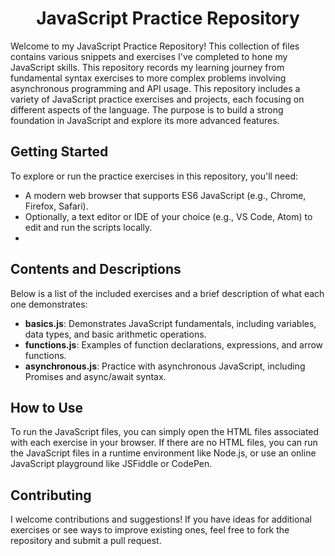 <h1 align="center">JavaScript Practice Repository</h1>

Welcome to my JavaScript Practice Repository! This collection of files contains various snippets and exercises I've completed to hone my JavaScript skills. This repository records my learning journey from fundamental syntax exercises to more complex problems involving asynchronous programming and API usage. This repository includes a variety of JavaScript practice exercises and projects, each focusing on different aspects of the language. The purpose is to build a strong foundation in JavaScript and explore its more advanced features.
## Getting Started

To explore or run the practice exercises in this repository, you'll need:

- A modern web browser that supports ES6 JavaScript (e.g., Chrome, Firefox, Safari).
- Optionally, a text editor or IDE of your choice (e.g., VS Code, Atom) to edit and run the scripts locally.
- 
## Contents and Descriptions

Below is a list of the included exercises and a brief description of what each one demonstrates:

- **basics.js**: Demonstrates JavaScript fundamentals, including variables, data types, and basic arithmetic operations.
- **functions.js**: Examples of function declarations, expressions, and arrow functions.
- **asynchronous.js**: Practice with asynchronous JavaScript, including Promises and async/await syntax.
## How to Use

To run the JavaScript files, you can simply open the HTML files associated with each exercise in your browser. If there are no HTML files, you can run the JavaScript files in a runtime environment like Node.js, or use an online JavaScript playground like JSFiddle or CodePen.

## Contributing

I welcome contributions and suggestions! If you have ideas for additional exercises or see ways to improve existing ones, feel free to fork the repository and submit a pull request.
